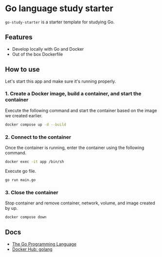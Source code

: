 # Go language study starter
`go-study-starter` is a starter template for studying Go.

## Features
- Develop locally with Go and Docker
- Out of the box Dockerfile

## How to use
Let's start this app and make sure it's running properly.

### 1. Create a Docker image, build a container, and start the container
Execute the following command and start the container based on the image we created earlier.

```bash
docker compose up -d --build
```

### 2. Connect to the container
Once the container is running, enter the container using the following command.

```bash
docker exec -it app /bin/sh
```

Execute go file.
```bash
go run main.go
```

### 3. Close the container
Stop container and remove container, network, volume, and image created by up.

```bash
docker compose down
```

## Docs
- [The Go Programming Language](https://go.dev/)
- [Docker Hub: golang](https://hub.docker.com/_/golang)
